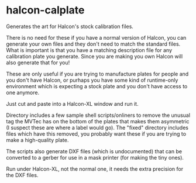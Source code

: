 # halcon-calplate
Generates the art for Halcon's stock calibration files.

There is no need for these if you have a normal version of Halcon, you can generate your own files and they don't need to match the standard files. What is important is that you have a matching description file for any calibration plate you generate.  Since you are making you own Halcon will also generate that for you!

These are only useful if you are trying to manufacture plates for people and you don't have Halcon, or purhaps you have some kind of runtime-only environment which is expecting a stock plate and you don't have access to one anymore.

Just cut and paste into a Halcon-XL window and run it.

Directory includes a few sample shell scripts/onliners to remove the unusual tag the MVTec has on the bottom of the plates that makes them asymmetric (I suspect these are where a label would go).  The "fixed" directory includes files which have this removed, you probably want these if you are trying to make a high-quality plate.

The scripts also generate DXF files (which is undocumented) that can be converted to a gerber for use in a mask printer (for making the tiny ones).

Run under Halcon-XL, not the normal one, it needs the extra precision for the DXF files.
